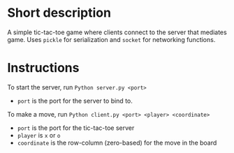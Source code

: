 # Short description
A simple tic-tac-toe game where clients connect to the server that mediates game. Uses `pickle` for serialization and `socket` for networking functions.

# Instructions

To start the server, run
`Python server.py <port>`
- `port` is the port for the server to bind to.

To make a move, run
`Python client.py <port> <player> <coordinate>`

- `port` is the port for the tic-tac-toe server
- `player` is `x` or `o`
- `coordinate` is the row-column (zero-based) for the move in the board

